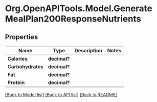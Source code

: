 # Org.OpenAPITools.Model.GenerateMealPlan200ResponseNutrients

## Properties

Name | Type | Description | Notes
------------ | ------------- | ------------- | -------------
**Calories** | **decimal?** |  | 
**Carbohydrates** | **decimal?** |  | 
**Fat** | **decimal?** |  | 
**Protein** | **decimal?** |  | 

[[Back to Model list]](../README.md#documentation-for-models) [[Back to API list]](../README.md#documentation-for-api-endpoints) [[Back to README]](../README.md)

